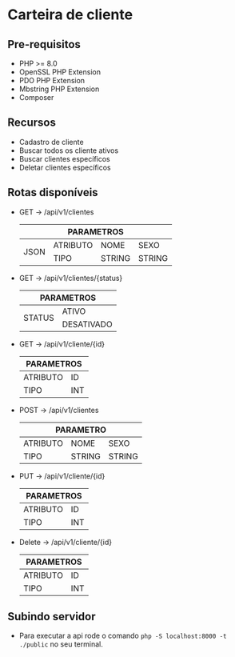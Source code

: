 # Carteira de cliente

## Pre-requisitos

- PHP >= 8.0
- OpenSSL PHP Extension
- PDO PHP Extension
- Mbstring PHP Extension
- Composer

## Recursos

- Cadastro de cliente
- Buscar todos os cliente ativos
- Buscar clientes específicos
- Deletar clientes específicos

## Rotas disponíveis

- GET -> /api/v1/clientes
    <TABLE>   
         <THEAD>
           <TH COLSPAN=4>PARAMETROS</TH>
         </THEAD>
          <TBODY>
            <TR>
              <TD ROWSPAN=2>JSON</TD>
              <TD> ATRIBUTO </TD>
              <TD> NOME </TD> 
              <TD> SEXO</TD>
            </TR>
            <TR> 
              <TD> TIPO </TD> 
              <TD> STRING </TD>
              <TD> STRING </TD>
            </TR>
          </TBODY>
      </TABLE>
- GET -> /api/v1/clientes/{status}
  <TABLE>
     <THEAD>
        <TH COLSPAN="2">PARAMETROS</TH>
     </THEAD> 
      <TR >
          <TD rowspan="2"> STATUS </TD> 
          <TD> ATIVO </TD> 
      </TR>
      <TR> 
          <TD> DESATIVADO</TD> 
      </TR>
  </TABLE>
  
- GET -> /api/v1/cliente/{id}
     <TABLE>   
         <THEAD>
           <TH COLSPAN=2>PARAMETROS</TH>
         </THEAD>
          <TBODY>
            <TR> <TD> ATRIBUTO </TD> <TD> ID </TD> </TR>
            <TR> <TD> TIPO </TD> <TD> INT </TD> </TR>
          </TBODY>
      </TABLE>
  
- POST -> /api/v1/clientes
   <TABLE>   
     <THEAD>
       <TH COLSPAN=3>PARAMETRO</TH>
     </THEAD>
      <TBODY>
        <TR> <TD> ATRIBUTO </TD> <TD> NOME </TD> <TD> SEXO </TD> </TR>
        <TR> <TD> TIPO </TD> <TD> STRING </TD> <TD> STRING </TD> </TR>
      </TBODY>
  </TABLE>  
  
- PUT ->  /api/v1/cliente/{id}
  <TABLE>   
     <THEAD>
       <TH COLSPAN=3>PARAMETROS</TH>
     </THEAD>
      <TBODY>
        <TR> <TD> ATRIBUTO </TD> <TD> ID </TD> </TR>
        <TR> <TD> TIPO </TD> <TD> INT </TD> </TR>
      </TBODY>
   </TABLE>
   
- Delete -> /api/v1/cliente/{id}
   <TABLE>   
     <THEAD>
       <TH COLSPAN=2>PARAMETROS</TH>
     </THEAD>
      <TBODY>
        <TR> <TD> ATRIBUTO </TD> <TD> ID </TD> </TR>
        <TR> <TD> TIPO </TD> <TD> INT </TD> </TR>
      </TBODY>
  </TABLE>  
  
## Subindo servidor

- Para executar a api rode o comando <code>php -S localhost:8000 -t ./public</code> no seu terminal.
